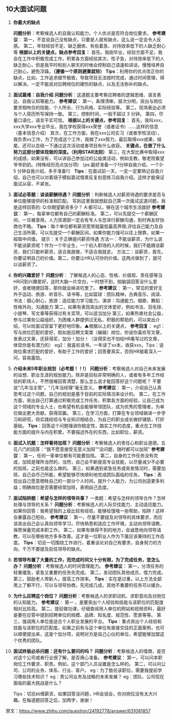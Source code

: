 ## 10大面试问题

1. **你最大的缺点**

    **问题分析**：考察候选人的自我认知能力，个人优点是否符合岗位要求。
    **参考建议**：
    第一，不宜说自己没有缺点，只要是人就有缺点，这么说一定会令人反感。
    第二，年轻经验不足、缺乏磨炼、有些着急、对待效率低下的人缺乏耐心等
    **根据以上的关键点，缺点参考回复：**
    首先，我刚毕业，经验方面不足，我会在工作中积极完成工作，积累各方面经验其次，性子急，对待效率低下的人缺乏耐心，但是我平时和别人聊天的时候会控制自己语速和讲话，慢慢培养自己耐心，避免浮躁。**（遵循一个原则避重就轻）**
    **Tips**：利用你的优点改正你的缺点，比如，工作追求细节极致，导致项目无法按时完成，通过时间管理，得以解决。一定不能说对应聘岗位的硬伤的缺点，以及无法弥补的缺点。

2. **面试最难：自我介绍**
    **问题分析**：这道题主要考察应聘者的逻辑思维、语言表达、自我认知等能力。
    **参考建议**：
    第一，条理清晰，层次分明，突出与岗位要求相吻合的技能、个人所长、行为风格、实际经验等。
    第二，现场表达必须与个人简历所写保持一致。
    第三，控制时间，一般不超过 3 分钟。
    第四，尽量口语化，语言平实可信。
    **根据以上的关键点，参考回复**：
    首先，我叫xxx，xxx大学xxx专业毕业，我在学校获得xxx荣誉（或者证书）……这样的信息（基本信息介绍）
    其次，在工作方面，我在xxx公司实习（或者学校活动），我负责xx工作，为了完成这个工作，我做了xxx努力，最后取得xxx成果，结尾，还可以总结一下通过这次活动或者项目有什么收获。
    **关键点，在做了什么努力这部分要体现做的深度。（利用STAR法则）**
    第三，在大型比赛中取得xxx的成绩，如果没有，可以讲自己参加过的公益类活动，例如支教，敬老院看望爷爷奶奶。(特殊经历亮点加分项)
    （ps:最好准备一个1分钟自我介绍，一个3-5 分钟自我介绍，多手准备!!）
    **Tips**：在面试前一天，一定一定要熟记自我介绍，自己也可以对着镜子模拟面试情景反复刻意练习自我介绍。这样才能保证面试从容，不紧张。

3. **面试必答题：谈谈薪酬待遇？**
    **问题分析**：判断候选人对薪资待遇的要求是否与单位能够提供的标准相匹配。
    写到这里我就想起自己第一次面试这道问题，我是这样回答的:
    Q:你期望薪资多少？
    A:都可以，够在这个城市生活就好
    **参考建议**：
    第一，每家单位都有自己的薪酬标准。
    第二，可以先提交一个薪酬区间，一旦被录用，人力资源部一定会有专人与您进行薪酬沟通，到时再友好协商也不晚。
    **Tips**：每个单位都有薪资宽带就最低最高界限,评估自己能力及自己生活所需，可以先提交一个薪酬区间，如果你能力强可以往上限靠，如果一般取中间值。
    提示：关于正确提问薪资待遇
    方法一：不能谈薪资，为什么说不能谈薪资呢？作为一个毕业生，一个初入职场的人的时候，我们不能跟谈薪资，我们只能听薪资，适合我就做，不适合我就走。
    方法二：谈薪资，首先，你要证明自己的价值。第二，你要让HR认可你的价值。这两点做到了，就可以谈薪资了。

4. **你的兴趣爱好？**
    **问题分析**：
    了解候选人的心态、性格、价值观、责任感等当HR问到兴趣爱好，这时大脑一片空白，一时想不到，拍脑袋回答没什么爱好，或者随便回答，那你就会掉进坑里了。
    **参考建议**：
    第一，常见的爱好无外乎运动、旅游、听音乐、读书等，比如篮球：团队精神，古典音乐、阅读、书法：细心耐心，旅游：适应能力学习能力，演讲：沟通能力，唱歌、舞蹈：性格外向，沟通能力
    第二，如果有表现突出的文体爱好，例如书法、羽毛球、小提琴、写文章等获得过有关奖项，可以适当加分
    第三，如果热衷社会公益，参与过某些公益组织，为困难人群提供过无私、积极的帮助的，可以突出介绍，可以给面试官留下更好地印象。▲根据以上的关键点，
    **参考回复**：
    eg1：写与岗位匹配的爱好，假如是应聘文案类（编辑）岗位，你说你喜欢写文章，发表过文章，还获得奖，加分！加分！（没得奖也不怕给HR看写过的文章，体现你是有潜力的）
    eg2：我喜欢读书，一年读了xx本，收获xxx。Tips：说岗位需求匹配的爱好，有助于工作的爱好；回答要真实，否则HR接着深入一问，容易露馅。

5. **介绍未来5年职业规划（必考题！！!）**
    **问题分析**：考察候选人对自己未来发展的设想、职业生涯的规划能力。除非是目标非常明确的人，或者有多年工作经验的职场人，不然很难回答清楚，那么怎么说才能回答好这个问题呢？
    不要说“几年当主管”，"几年当经理"毫无意义。
    **参考建议**：
    第一，介绍自己认真思考过这个问题，自己的规划是基于目前的实际情况来设计的。
    第二，在工作方面，突出自己打算通过积极完成工作任务，积累各方面的经验，让自己成为这个领域的专业人士，也希望有机会能够带领团队，成为优秀的管理者，为单位做出更大贡献，获得双赢。
    第三，在学习方面，打算在专业领域做进一步学习和研究，将实践经验与专业知识相结合，为自己的职业成长做好铺垫，打好基础。
    **Tips**：回答这个问题强调你稳定性，踏实工作的态度，重点在工作技能方面的提升与内在积累，不要描述外在的东西，比如职位，薪资。

6. **面试入坑题：怎样看待加班？**
    **问题分析**：考察候选人的责任心和职业道德。五花八门的回答：“我不愿意接受无意义加班”“没问题，随时都可以加班”
    **参考建议**：
    第一，任何一家单位都有可能要加班。
    第二，自身的工作任务没有完成，加班是理所当然的，当然，自己会不断提高专业技能，以尽量减少不必要的加班，之前也是这么做的。
    第三，如果遇到紧急任务或突发情况时，需要加班，自己会尽己所能，希望能够尽快顺利地完成团队面临的任务。
    **Tips**：表现出自己愿意牺牲自己的一部分个人时间，提升个人能力，为公司创造更多利益；明确岗位是否需要经常加班，表明自己态度。

7. **面试陷阱题：希望与怎样的领导共事？**
    一类题：希望与怎样的领导合作？怎样处理与领导的关系？
    **问题分析**：考察候选人的人际交往能力、主动适应能力。如果你回答：我希望我的上级比较有经验，能够给饿哦一些帮助，陷阱！这样会暴露自己短处。
    **参考建议**：
    第一，尽量不要提及对领导的具体要求，而应该突出自己会认真向领导学习，尽快熟悉和适应工作环境，主动向领导请教，保质保量完成本职工作。
    第二，如果有做得不到的地方，会诚恳地向领导请教，可以在哪些地方多多改善。这才是一位职业人作为下属应该秉持的工作态度。
    **Tips**：切忌一切围绕工作进行，着重谈论对自己有要求，自身努力的方向，千万不要提及前任领导的缺点。

8. **若领导布置了大量的工作，而完成时间又十分有限，为了完成任务，您怎么办？**
    **问题分析**：考察候选人的时间管理能力。
    **参考建议**：
    第一，分清任务的轻重缓急，紧急又重要的任务先完成。
    第二，发动团队其他成员，借力完成。
    第三，鼓励老人带新人，提高工作效率。
    **Tips**：实在是过重，以上方法全部用上了都不行，可以与领导协商，先完成几成，其他不重要的任务可以缓办。

9. **为什么应聘这个岗位？**
    **问题分析**：考察候选人的求职动机、求职意向及对岗位的认知能力。
    **参考建议**：
    第一 ，是要突出个人经验和技能与该职位的匹配度相对比较高。
    第二，提前做功课，仔细查阅用人单位的网站和视频资料，最好是要在应答中提到招聘单位的规模、品牌、知名度、规范性、愿景等等。
    第三，强调用人单位是适合个人职业发展的平台。
    **Tips**：重点突出个人经验和技能与该职位的匹配度。如果之前有与这个单位有直接交往的正面案例，也可以顺便提出来，这是个加分项，说明对方是自己心仪的单位，希望能够加盟这个优秀的团队。

10. **面试终极必杀问题：还有什么要问的吗？**
    **问题分析**：考察候选人的情商，是否对这个公司或者行业很了解，是否用心准备。
    **参考建议**：
    第一，可以问本职岗位工作要求、职责。例如，这个部门人员设置是怎么样的。
    第二，可以问公司、公司的业务、体系、行业、客户。
        eg：为了胜任该职位，需要我提前学习哪些技术知识？
        eg：贵公司业务及战略的未来发展？
        eg：团队、公司现在面临的最大挑战是什么？

    Tips：切忌纠缠薪资，如果回答没问题，HR会误会，你对岗位没有太大兴趣。在每道题回答之后，加两字，谢谢！

原文：https://www.zhihu.com/question/24192778/answer/631081857